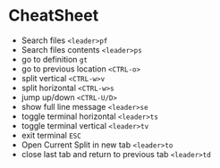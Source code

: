 # CheatSheet

* Search files ``` <leader>pf ```
* Search files contents ``` <leader>ps ```
* go to definition ``` gt ```
* go to previous location ``` <CTRL-o> ```
* split vertical ``` <CTRL-w>v ```
* split horizontal ``` <CTRL-w>s ```
* jump up/down ``` <CTRL-U/D> ```
* show full line message ``` <leader>se ```
* toggle terminal horizontal ``` <leader>ts ```
* toggle terminal vertical ``` <leader>tv ```
* exit terminal ``` ESC ```
* Open Current Split in new tab ``` <leader>to ```
* close last tab and return to previous tab ``` <leader>td ```
